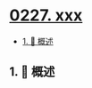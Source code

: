 # [0227. xxx](https://github.com/Tdahuyou/TNotes.leetcode/tree/main/notes/0227.%20xxx)

<!-- region:toc -->

- [1. 📝 概述](#1--概述)

<!-- endregion:toc -->

## 1. 📝 概述
